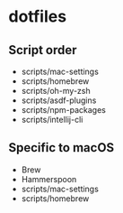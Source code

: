 # dotfiles

## Script order

- scripts/mac-settings
- scripts/homebrew
- scripts/oh-my-zsh
- scripts/asdf-plugins
- scripts/npm-packages
- scripts/intellij-cli

## Specific to macOS

- Brew
- Hammerspoon
- scripts/mac-settings
- scripts/homebrew